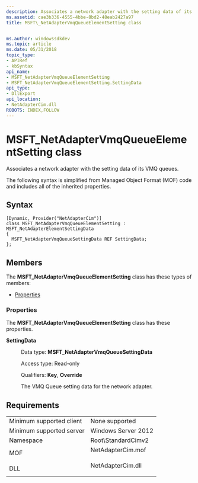 ```yaml
---
description: Associates a network adapter with the setting data of its VMQ queues.
ms.assetid: cae3b336-4555-4bbe-8bd2-48eab2427a97
title: MSFT\_NetAdapterVmqQueueElementSetting class


ms.author: windowssdkdev
ms.topic: article
ms.date: 05/31/2018
topic_type: 
- APIRef
- kbSyntax
api_name: 
- MSFT_NetAdapterVmqQueueElementSetting
- MSFT_NetAdapterVmqQueueElementSetting.SettingData
api_type: 
- DllExport
api_location: 
- NetAdapterCim.dll
ROBOTS: INDEX,FOLLOW
---
```


# MSFT\_NetAdapterVmqQueueElementSetting class

Associates a network adapter with the setting data of its VMQ queues.

The following syntax is simplified from Managed Object Format (MOF) code and includes all of the inherited properties.

## Syntax

``` syntax
[Dynamic, Provider("NetAdapterCim")]
class MSFT_NetAdapterVmqQueueElementSetting : MSFT_NetAdapterElementSettingData
{
  MSFT_NetAdapterVmqQueueSettingData REF SettingData;
};
```

## Members

The **MSFT\_NetAdapterVmqQueueElementSetting** class has these types of members:

-   [Properties](#properties)

### Properties

The **MSFT\_NetAdapterVmqQueueElementSetting** class has these properties.

<dl> <dt>

**SettingData**
</dt> <dd> <dl> <dt>

Data type: **MSFT\_NetAdapterVmqQueueSettingData**
</dt> <dt>

Access type: Read-only
</dt> <dt>

Qualifiers: **Key**, **Override**
</dt> </dl>

The VMQ Queue setting data for the network adapter.

</dd> </dl>

## Requirements



|                                     |                                                                                              |
|-------------------------------------|----------------------------------------------------------------------------------------------|
| Minimum supported client<br/> | None supported<br/>                                                                    |
| Minimum supported server<br/> | Windows Server 2012<br/>                                                               |
| Namespace<br/>                | Root\\StandardCimv2<br/>                                                               |
| MOF<br/>                      | <dl> <dt>NetAdapterCim.mof</dt> </dl> |
| DLL<br/>                      | <dl> <dt>NetAdapterCim.dll</dt> </dl> |



 

 




